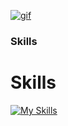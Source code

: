 [![gif](gif2.gif)](https://github.com/Prince-GH/Prince-GH/blob/main/index.html)
### Skills

<p align="left">

# Skills

[![My Skills](https://skillicons.dev/icons?i=c,cpp,java,php,,html,css,bootstrap,javascript,,react,vite,express,nodejs,mysql,mongodb,,md,,arduino,,github,git,,figma,,vscode)](https://skillicons.dev) 






